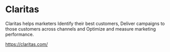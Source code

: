 # Claritas
Claritas helps marketers Identify their best customers, Deliver campaigns to those customers across channels and Optimize and measure marketing performance.

https://claritas.com/
